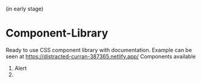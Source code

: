 (in early stage)
# Component-Library
Ready to use CSS component library with documentation.
Example can be seen at https://distracted-curran-387365.netlify.app/
Components available
1. Alert
2.

